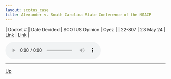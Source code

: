 ```yaml
---
layout: scotus_case
title: Alexander v. South Carolina State Conference of the NAACP
---
```


| Docket # | Date Decided | SCOTUS Opinion | Oyez |
| 22-807 | 23 May 24 | [Link](https://www.supremecourt.gov/opinions/23pdf/602us1r24_j4ek.pdf) | [Link](https://www.oyez.org/cases/2023/22-807) |

<audio controls>
   <source src='./resources/22-807.mp3' type='audio/mpeg'>
</audio>

<object data='./resources/22-807.pdf' type='application/pdf'></object>

---

[Up](./README.md)